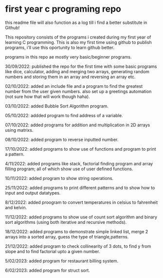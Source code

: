 # first year c programing repo

this readme file will also function as a log till i find a better substitute in Github!

 This repository consists of the programs i created during my first year of learning C programming.
 This is also my first time using github to publish programs, i'll use this oportunity to learn github better.

 programs in this repo ae mostly very basic/beginner programs.

 30/09/2022: published the repo for the first time with some basic programs like dice, calculator, adding and merging two arrays, generating random numbers and storing them in an array and reversing an array etc.
 
 02/10/2022: added an include file and a program to find the greatest number from the user given numbers. also set up a greetings automation (not sure how that will work though haha).

03/10/2022: added Bubble Sort Algorithm program.

05/10/2022: addded program to find address of a variable.

07/10/2022: added programs for addition and multiplication in 2D arrays using matrixs.

08/10/2022: added program to reverse inputted number.

17/10/2022: added programs to show use of functions and program to print a pattern.

4/11/2022: added programs like stack, factorial finding program and array filling program; all of which show use of user defined functions.

10/11/2022: added program to show string operations.

25/11/2022: added programs to print different patterns and to show how to input and output datatypes.

8/12/2022: added proogram to convert temperatures in celsius to fahrenheit and kelvin.

11/12/2022: added programs to show use of count sort algorithm and binary sort algorithms (using both iterative and recursive methods).

18/12/2022: added programs to demonstrate simple linked list, merge 2 arrays into a sorted array, guess the type of triangle,patterns.

21/12/2022: added program to check collinearity of 3 dots, to find y from slope and to find factorial upto a given number.

5/02/2023: added program for restaurant billing system.

6/02/2023: added program for struct sort.
